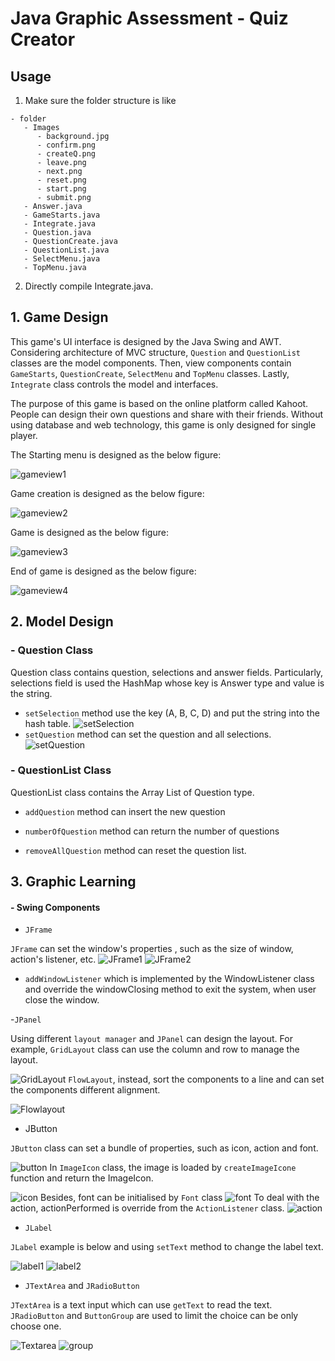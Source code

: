 # Java Graphic Assessment - Quiz Creator

## Usage
1. Make sure the folder structure is like 
```
- folder
   - Images
      - background.jpg
      - confirm.png
      - createQ.png
      - leave.png
      - next.png
      - reset.png
      - start.png
      - submit.png
   - Answer.java
   - GameStarts.java
   - Integrate.java
   - Question.java
   - QuestionCreate.java
   - QuestionList.java
   - SelectMenu.java
   - TopMenu.java
```
2. Directly compile Integrate.java.


## 1. Game Design

This game's UI interface is designed by the Java Swing and AWT. 
Considering architecture of MVC structure, `Question` and `QuestionList` classes are the model components. Then, view components contain `GameStarts`, `QuestionCreate`, `SelectMenu` and `TopMenu` classes. Lastly, `Integrate` class controls the model and interfaces.

The purpose of this game is based on the online platform called Kahoot. People can design their own questions and share with their friends.
Without using database and web technology, this game is only designed for single player.

The Starting menu is designed as the below figure:

![gameview1](./gameview1.png)

Game creation is designed as the below figure:

![gameview2](./gameview2.png)

Game is designed as the below figure:

![gameview3](./gameview3.png)

End of game is designed as the below figure:

![gameview4](./gameview4.png)

## 2. Model Design

### - Question Class
Question class contains question, selections and answer fields.
Particularly, selections field is used the HashMap whose key is Answer type and value is the string. 
- `setSelection` method use the key (A, B, C, D) and put the string into the hash table.
![setSelection](./selection.png) 
- `setQuestion` method can set the question and all selections.
![setQuestion](./setQuestion.png)
### - QuestionList Class
QuestionList class contains the Array List of Question type. 

- `addQuestion` method can insert the new question

- `numberOfQuestion` method can return the number of questions

- `removeAllQuestion` method can reset the question list.
## 3. Graphic Learning 

#### - Swing Components

- `JFrame`

`JFrame` can set the window's properties , such as the size of window, action's listener, etc. 
![JFrame1](./windowpt1.png)
![JFrame2](./windowpt2.png)
   -  `addWindowListener` which is implemented by the WindowListener class and override the windowClosing method to exit the system, when user close the window. 

-`JPanel`

Using different `layout manager` and `JPanel` can design the layout. For example, `GridLayout` class can use the column and row to manage the layout.

![GridLayout](./Gridlayout.png)
`FlowLayout`, instead, sort the components to a line and can set the components different alignment.

![Flowlayout](./Flowlayout.png)

- JButton

`JButton` class can set  a bundle of properties, such as icon, action and font.

![button](./btn1.png)
In `ImageIcon` class, the image is loaded by `createImageIcone` function and return the ImageIcon.

![icon](./icon.png)
Besides, font can be initialised by `Font` class
![font](./font.png)
To deal with the action, actionPerformed is override from the `ActionListener` class.
![action](./action.png)

- `JLabel`

`JLabel` example is below and using `setText` method to change the label text.

![label1](./label1.png)
![label2](./label2.png)
- `JTextArea` and `JRadioButton`

`JTextArea` is a text input which can use `getText` to read the text.
`JRadioButton` and `ButtonGroup` are used to limit the choice can be only choose one.

![Textarea](./textarea.png)
![group](./buttongroup.png)

